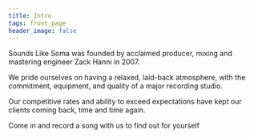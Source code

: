 ```yaml
---
title: Intro
tags: front_page
header_image: false
---
```


Sounds Like Soma was founded by acclaimed producer, mixing and mastering engineer Zack Hanni in 2007.

We pride ourselves on having a relaxed, laid-back atmosphere, with the commitment, equipment, and quality of a major recording studio.

Our competitive rates and ability to exceed expectations have kept our clients coming back, time and time again. 

Come in and record a song with us to find out for yourself
